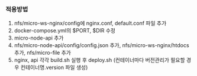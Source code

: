 ### 적용방법
1. nfs/micro-ws-nginx/config에 nginx.conf, default.conf 파일 추가
2. docker-compose.yml의 $PORT, $DIR 수정
3. micro-node-api 추가
4. nfs/micro-node-api/config/config.json 추가, nfs/micro-ws-nginx/htdocs 추가, nfs/micro-file 추가
5. nginx, api 각각 build.sh 실행 후 deploy.sh (컨테이너마다 버전관리가 필요할 경우 컨테이너명.version 파일 생성)
